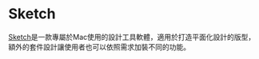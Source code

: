 # Sketch

[Sketch](https://www.sketchapp.com/)是一款專屬於Mac使用的設計工具軟體，適用於打造平面化設計的版型，額外的套件設計讓使用者也可以依照需求加裝不同的功能。